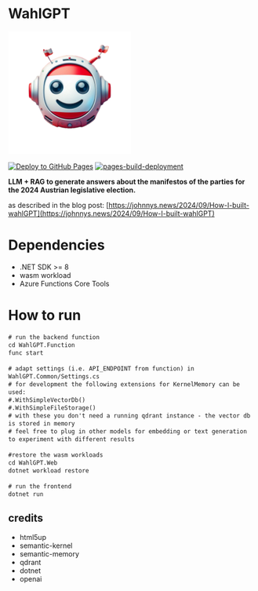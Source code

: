 # WahlGPT

<img src="https://raw.githubusercontent.com/nor0x/wahlgpt/main/WahlGPT.Web/wwwroot/images/header-img.png" width="250" height="250">
 

[![Deploy to GitHub Pages](https://github.com/nor0x/wahlgpt/actions/workflows/main.yml/badge.svg)](https://github.com/nor0x/wahlgpt/actions/workflows/main.yml) 
[![pages-build-deployment](https://github.com/nor0x/wahlgpt/actions/workflows/pages/pages-build-deployment/badge.svg)](https://github.com/nor0x/wahlgpt/actions/workflows/pages/pages-build-deployment)



**LLM + RAG to generate answers about the manifestos of the parties for the 2024 Austrian legislative election.**

as described in the blog post: [https://johnnys.news/2024/09/How-I-built-wahlGPT](https://johnnys.news/2024/09/How-I-built-wahlGPT)


# Dependencies
- .NET SDK >= 8
- wasm workload
- Azure Functions Core Tools

# How to run
```pwsh
# run the backend function
cd WahlGPT.Function
func start

# adapt settings (i.e. API_ENDPOINT from function) in WahlGPT.Common/Settings.cs
# for development the following extensions for KernelMemory can be used:
#.WithSimpleVectorDb()
#.WithSimpleFileStorage()
# with these you don't need a running qdrant instance - the vector db is stored in memory
# feel free to plug in other models for embedding or text generation to experiment with different results

#restore the wasm workloads
cd WahlGPT.Web
dotnet workload restore

# run the frontend
dotnet run
```

## credits
- html5up
- semantic-kernel
- semantic-memory
- qdrant
- dotnet
- openai
